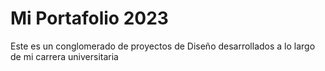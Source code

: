 # Mi Portafolio 2023
Este es un conglomerado de proyectos de Diseño desarrollados a lo largo de mi carrera universitaria
